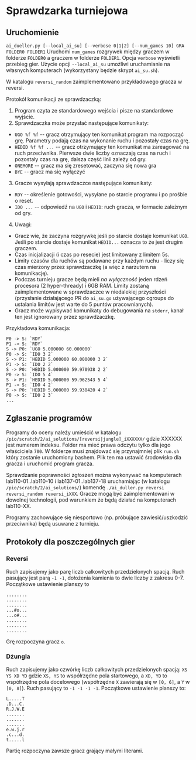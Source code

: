 # Sprawdzarka turniejowa

## Uruchomienie
`ai_dueller.py [--local_ai_su] [--verbose 0|1|2] [--num_games 10] GRA FOLDER0 FOLDER1`
Uruchomi `num_games` rozgrywek między graczem w folderze `FOLDER0` a graczem w folderze `FOLDER1`. Opcja `verbose` wyświetli przebieg gier. Użycie opcji `--local_ai_su` umożliwi uruchamianie na własnych komputerach (wykorzystany będzie skrypt `ai_su.sh`).

W katalogu `reversi_random` zaimplementowano przykładowego gracza w reversi.

Protokół komunikacji ze sprawdzaczką:
1. Program czyta ze standardowego wejścia i pisze na standardowe wyjście.
2. Sprawdzaczka może przysłać następujące komunikaty:
- `UGO %f %f` -- gracz otrzymujący ten komunikat program ma rozpocząć grę. Parametry podają czas na wykonanie ruchu i pozostały czas na grę.
- `HEDID %f %f ...` -- gracz otrzymujący ten komunikat ma zareagować na ruch przeciwnika. Pierwsze dwie liczby oznaczają czas na ruch i pozostały czas na grę, dalsza część linii zależy od gry.
- `ONEMORE` -- gracz ma się zresetować, zaczyna się nowa gra
- `BYE` -- gracz ma się wyłączyć
3. Gracze wysyłają sprawdzaczce następujące komunikaty:
- `RDY` -- określenie gotowości, wysyłane po starcie programu i po prośbie o reset.
- `IDO ...` -- odpowiedź na `UGO` i `HEDID`: ruch gracza, w formacie zależnym od gry.
4. Uwagi:
- Gracz wie, że zaczyna rozgrywkę jeśli po starcie dostaje komunikat `UGO`. Jeśli po starcie dostaje komunikat `HEDID...` oznacza to że jest drugim graczem.
- Czas inicjalizacji (i czas po resecie) jest limitowany z limitem 5s.
- Limity czasów dla ruchów są podawane przy każdym ruchu - liczy się czas mierzony przez sprawdzaczkę (a więc z narzutem na komunikację).
- Podczas turnieju gracze będą mieli *na wyłączność* jeden rdzeń procesora (2 hyper-thready) i 6GB RAM. Limity zostaną zaimplementowane w sprawdzaczce w niedalekiej przyszłości (przysłanie działającego PR do `ai_su.go` używającego cgroups do ustalania limitów jest warte do 5 puntów pracownianych).
- Gracz może wypisywać komunikaty do debugowania na `stderr`, kanał ten jest ignorowany przez sprawdzaczkę.

Przykładowa komunikacja:
```
P0 -> S: `RDY`
P1 -> S: `RDY`
S -> P0: `UGO 5.000000 60.000000`
P0 -> S: `IDO 3 2`
S -> P1: `HEDID 5.000000 60.000000 3 2`
P1 -> S: `IDO 2 2`
S -> P0: `HEDID 5.000000 59.970938 2 2`
P0 -> S: `IDO 5 4`
S -> P1: `HEDID 5.000000 59.962543 5 4`
P1 -> S: `IDO 4 2`
S -> P0: `HEDID 5.000000 59.938420 4 2`
P0 -> S: `IDO 2 3`
...
```

## Zgłaszanie programów
Programy do oceny należy umieścić w katalogu `/pio/scratch/2/ai_solutions/[reversi|jungle]_iXXXXXX/` gdzie XXXXXX jest numerem indeksu. Folder ma mieć prawa odczytu tylko dla jego właściciela `700`. W folderze musi znajdować się przynajmniej plik `run.sh` który zostanie uruchomiony bashem. Plik ten ma ustawić środowisko dla gracza i uruchomić program gracza.

Sprawdzanie poprawności zgłoszeń można wykonywać na komputerach lab110-01..lab110-10 i lab137-01..lab137-18 uruchamiając (w katalogu `/pio/scratch/2/ai_solutions/`) komendę `./ai_duller.py reversi reversi_random reversi_iXXX`. Gracze mogą być zaimplementowani w dowolnej technologii, pod warunkiem że będą działać na komputerach lab110-XX.

Programy zachowujące się niesportowo (np. próbujące zawiesić/uszkodzić przeciwnika) będą usuwane z turnieju.

## Protokoły dla poszczególnych gier

### Reversi
Ruch zapisujemy jako parę liczb całkowitych przedzielonych spacją. Ruch pasujący jest parą `-1 -1`, dołożenia kamienia to dwie liczby z zakresu 0-7. Początkowe ustawienie planszy to
```
........
........
........
...#o...
...o#...
........
........
........
```
Grę rozpoczyna gracz `o`. 

### Dżungla
Ruch zapisujemy jako czwórkę liczb całkowitych przedzielonych spacją: `XS YS XD YD` gdzie `XS, YS` to współrzędne pola startowego, a `XD, YD` to współrzędne pola docelowego (współrzędne `X` zawierają się w `[0, 6]`, a `Y` w `[0, 8]`). Ruch pasujący to `-1 -1 -1 -1`. Początkowe ustawienie planszy to:
```
L.....T
.D...C.
R.J.W.E
.......
.......
.......
e.w.j.r
.c...d.
t.....l
```
Partię rozpoczyna zawsze gracz grający małymi literami.
